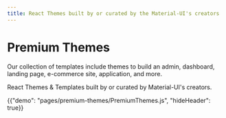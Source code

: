 ```yaml
---
title: React Themes built by or curated by the Material-UI's creators
---
```


# Premium Themes

<p class="description">Our collection of templates include themes to build an admin, dashboard, landing page, e-commerce site, application, and more.</p>

React Themes & Templates built by or curated by Material-UI's creators.

{{"demo": "pages/premium-themes/PremiumThemes.js", "hideHeader": true}}
